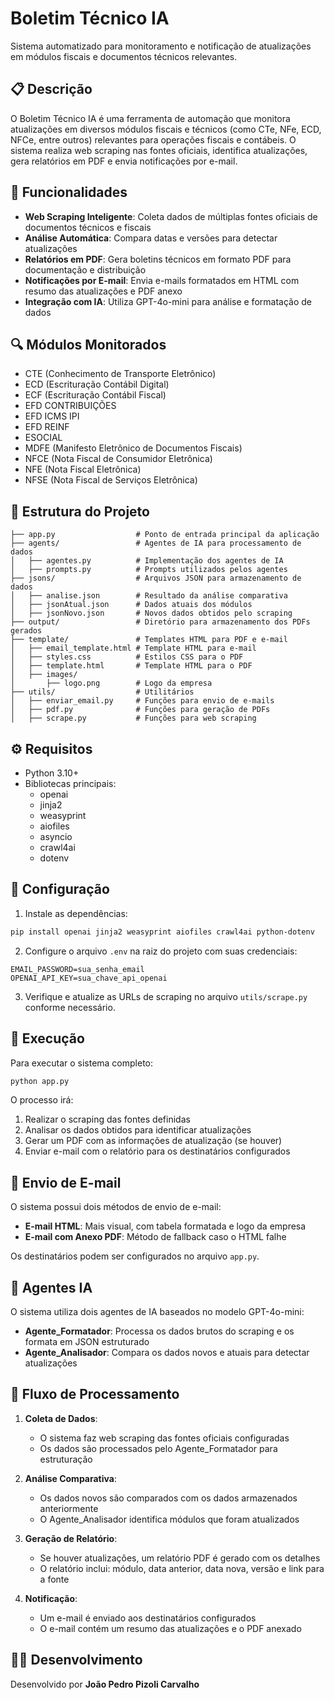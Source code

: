 # Boletim Técnico IA

Sistema automatizado para monitoramento e notificação de atualizações em módulos fiscais e documentos técnicos relevantes.

## 📋 Descrição

O Boletim Técnico IA é uma ferramenta de automação que monitora atualizações em diversos módulos fiscais e técnicos (como CTe, NFe, ECD, NFCe, entre outros) relevantes para operações fiscais e contábeis. O sistema realiza web scraping nas fontes oficiais, identifica atualizações, gera relatórios em PDF e envia notificações por e-mail.

## 🚀 Funcionalidades

- **Web Scraping Inteligente**: Coleta dados de múltiplas fontes oficiais de documentos técnicos e fiscais
- **Análise Automática**: Compara datas e versões para detectar atualizações
- **Relatórios em PDF**: Gera boletins técnicos em formato PDF para documentação e distribuição
- **Notificações por E-mail**: Envia e-mails formatados em HTML com resumo das atualizações e PDF anexo
- **Integração com IA**: Utiliza GPT-4o-mini para análise e formatação de dados

## 🔍 Módulos Monitorados

- CTE (Conhecimento de Transporte Eletrônico)
- ECD (Escrituração Contábil Digital)
- ECF (Escrituração Contábil Fiscal)
- EFD CONTRIBUIÇÕES
- EFD ICMS IPI
- EFD REINF
- ESOCIAL
- MDFE (Manifesto Eletrônico de Documentos Fiscais)
- NFCE (Nota Fiscal de Consumidor Eletrônica)
- NFE (Nota Fiscal Eletrônica)
- NFSE (Nota Fiscal de Serviços Eletrônica)

## 🧩 Estrutura do Projeto

```
├── app.py                  # Ponto de entrada principal da aplicação
├── agents/                 # Agentes de IA para processamento de dados
│   ├── agentes.py          # Implementação dos agentes de IA
│   ├── prompts.py          # Prompts utilizados pelos agentes
├── jsons/                  # Arquivos JSON para armazenamento de dados
│   ├── analise.json        # Resultado da análise comparativa
│   ├── jsonAtual.json      # Dados atuais dos módulos
│   ├── jsonNovo.json       # Novos dados obtidos pelo scraping
├── output/                 # Diretório para armazenamento dos PDFs gerados
├── template/               # Templates HTML para PDF e e-mail
│   ├── email_template.html # Template HTML para e-mail
│   ├── styles.css          # Estilos CSS para o PDF
│   ├── template.html       # Template HTML para o PDF
│   ├── images/
│       ├── logo.png        # Logo da empresa
├── utils/                  # Utilitários
│   ├── enviar_email.py     # Funções para envio de e-mails
│   ├── pdf.py              # Funções para geração de PDFs
│   ├── scrape.py           # Funções para web scraping
```

## ⚙️ Requisitos

- Python 3.10+
- Bibliotecas principais:
  - openai
  - jinja2
  - weasyprint
  - aiofiles
  - asyncio
  - crawl4ai
  - dotenv

## 🔧 Configuração

1. Instale as dependências:
```bash
pip install openai jinja2 weasyprint aiofiles crawl4ai python-dotenv
```

2. Configure o arquivo `.env` na raiz do projeto com suas credenciais:
```
EMAIL_PASSWORD=sua_senha_email
OPENAI_API_KEY=sua_chave_api_openai
```

3. Verifique e atualize as URLs de scraping no arquivo `utils/scrape.py` conforme necessário.

## 🚀 Execução

Para executar o sistema completo:

```bash
python app.py
```

O processo irá:
1. Realizar o scraping das fontes definidas
2. Analisar os dados obtidos para identificar atualizações
3. Gerar um PDF com as informações de atualização (se houver)
4. Enviar e-mail com o relatório para os destinatários configurados

## 📧 Envio de E-mail

O sistema possui dois métodos de envio de e-mail:
- **E-mail HTML**: Mais visual, com tabela formatada e logo da empresa
- **E-mail com Anexo PDF**: Método de fallback caso o HTML falhe

Os destinatários podem ser configurados no arquivo `app.py`.

## 🤖 Agentes IA

O sistema utiliza dois agentes de IA baseados no modelo GPT-4o-mini:

- **Agente_Formatador**: Processa os dados brutos do scraping e os formata em JSON estruturado
- **Agente_Analisador**: Compara os dados novos e atuais para detectar atualizações

## 🔄 Fluxo de Processamento

1. **Coleta de Dados**:
   - O sistema faz web scraping das fontes oficiais configuradas
   - Os dados são processados pelo Agente_Formatador para estruturação

2. **Análise Comparativa**:
   - Os dados novos são comparados com os dados armazenados anteriormente
   - O Agente_Analisador identifica módulos que foram atualizados

3. **Geração de Relatório**:
   - Se houver atualizações, um relatório PDF é gerado com os detalhes
   - O relatório inclui: módulo, data anterior, data nova, versão e link para a fonte

4. **Notificação**:
   - Um e-mail é enviado aos destinatários configurados
   - O e-mail contém um resumo das atualizações e o PDF anexado

## 🧑‍💻 Desenvolvimento

Desenvolvido por **João Pedro Pizoli Carvalho**
